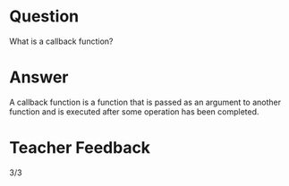 # Question

What is a callback function?

# Answer

A callback function is a function that is passed as an argument to another function and is executed after some operation has been completed.

# Teacher Feedback
3/3